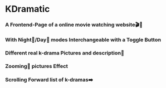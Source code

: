 # KDramatic

### A Frontend-Page of **a online movie watching website**🎬🍿

### With **Night🌃/Day🌄** modes Interchangeable with a **Toggle Button**

### Different **real** k-drama Pictures and **description**📃

### **Zooming**🔎 pictures Effect

### **Scrolling Forward list** of k-dramas➡️
